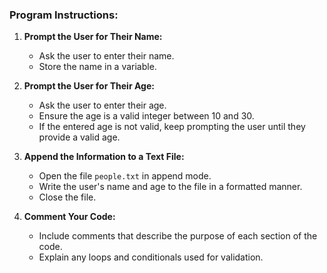 ### Program Instructions:

1. **Prompt the User for Their Name:**
   - Ask the user to enter their name.
   - Store the name in a variable.

2. **Prompt the User for Their Age:**
   - Ask the user to enter their age.
   - Ensure the age is a valid integer between 10 and 30.
   - If the entered age is not valid, keep prompting the user until they provide a valid age.

3. **Append the Information to a Text File:**
   - Open the file `people.txt` in append mode.
   - Write the user's name and age to the file in a formatted manner.
   - Close the file.

4. **Comment Your Code:**
   - Include comments that describe the purpose of each section of the code.
   - Explain any loops and conditionals used for validation.